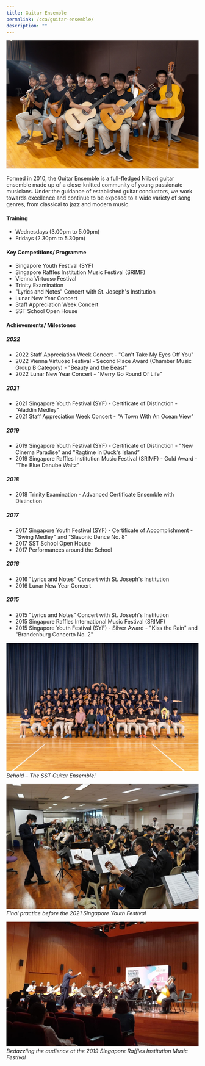 ```yaml
---
title: Guitar Ensemble
permalink: /cca/guitar-ensemble/
description: ""
---
```

![](/images/CCA/guitar%20cover.jpeg)
  
Formed in 2010, the Guitar Ensemble is a full-fledged Niibori guitar ensemble made up of a close-knitted community of young passionate musicians. Under the guidance of established guitar conductors, we work towards excellence and continue to be exposed to a wide variety of song genres, from classical to jazz and modern music.

#### Training 
*   Wednesdays (3.00pm to 5.00pm)
*   Fridays (2.30pm to 5.30pm)
    
#### Key Competitions/ Programme
*   Singapore Youth Festival (SYF) 
*   Singapore Raffles Institution Music Festival (SRIMF)
*   Vienna Virtuoso Festival
*   Trinity Examination
*   "Lyrics and Notes" Concert with St. Joseph's Institution
*   Lunar New Year Concert 
*   Staff Appreciation Week Concert
*   SST School Open House
    
#### Achievements/ Milestones
##### 2022
*   2022 Staff Appreciation Week Concert - "Can't Take My Eyes Off You"
*   2022 Vienna Virtuoso Festival - Second Place Award (Chamber Music Group B Category) - "Beauty and the Beast"
*   2022 Lunar New Year Concert - "Merry Go Round Of Life"
    
##### 2021
*   2021 Singapore Youth Festival (SYF) - Certificate of Distinction - "Aladdin Medley"
*   2021 Staff Appreciation Week Concert - "A Town With An Ocean View"
  
##### 2019
*   2019 Singapore Youth Festival (SYF) - Certificate of Distinction - "New Cinema Paradise" and "Ragtime in Duck's Island”
*   2019 Singapore Raffles Institution Music Festival (SRIMF) - Gold Award - "The Blue Danube Waltz"

#####  2018
*   2018 Trinity Examination - Advanced Certificate Ensemble with Distinction

##### 2017
*   2017 Singapore Youth Festival (SYF) - Certificate of Accomplishment - "Swing Medley" and "Slavonic Dance No. 8"
*   2017 SST School Open House
*   2017 Performances around the School
    
##### 2016
*   2016 "Lyrics and Notes" Concert with St. Joseph's Institution
*   2016 Lunar New Year Concert
    
##### 2015
*   2015 "Lyrics and Notes" Concert with St. Joseph's Institution
*   2015 Singapore Raffles International Music Festival (SRIMF)
*   2015 Singapore Youth Festival (SYF) - Silver Award - "Kiss the Rain" and "Brandenburg Concerto No. 2"

![](/images/CCA/guitar%2001.jpg)
*Behold – The SST Guitar Ensemble!*

![](/images/CCA/guitar%2002.jpg)
*Final practice before the 2021 Singapore Youth Festival*

![](/images/CCA/guitar%2004.jpg)
*Bedazzling the audience at the 2019 Singapore Raffles Institution Music Festival*